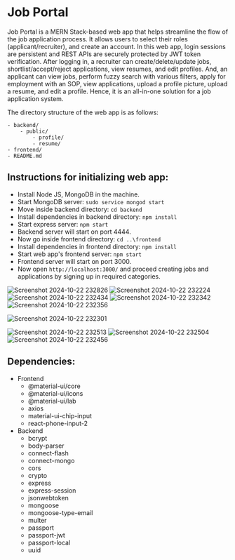# Job Portal

Job Portal is a MERN Stack-based web app that helps streamline the flow of the job application process. It allows users to select their roles (applicant/recruiter), and create an account. In this web app, login sessions are persistent and REST APIs are securely protected by JWT token verification. After logging in, a recruiter can create/delete/update jobs, shortlist/accept/reject applications, view resumes, and edit profiles. And, an applicant can view jobs, perform fuzzy search with various filters, apply for employment with an SOP, view applications, upload a profile picture, upload a resume, and edit a profile. Hence, it is an all-in-one solution for a job application system.


The directory structure of the web app is as follows:

```
- backend/
    - public/
        - profile/
        - resume/
- frontend/
- README.md
```

## Instructions for initializing web app:

- Install Node JS, MongoDB in the machine.
- Start MongoDB server: `sudo service mongod start`
- Move inside backend directory: `cd backend`
- Install dependencies in backend directory: `npm install`
- Start express server: `npm start`
- Backend server will start on port 4444.
- Now go inside frontend directory: `cd ..\frontend`
- Install dependencies in frontend directory: `npm install`
- Start web app's frontend server: `npm start`
- Frontend server will start on port 3000.
- Now open `http://localhost:3000/` and proceed creating jobs and applications by signing up in required categories.

![Screenshot 2024-10-22 232826](https://github.com/user-attachments/assets/6b7d6416-73f2-4d33-9582-d4a5f1712965)
![Screenshot 2024-10-22 232224](https://github.com/user-attachments/assets/408c154b-4eff-4d7e-a8bd-162f148d46a4)
![Screenshot 2024-10-22 232434](https://github.com/user-attachments/assets/940396da-6a9e-4f05-a5e1-4b11cfe7eaf1)
![Screenshot 2024-10-22 232342](https://github.com/user-attachments/assets/03361f37-399d-4144-b4d1-d1018620772a)
![Screenshot 2024-10-22 232356](https://github.com/user-attachments/assets/7a327524-266e-4549-801e-b17bb91bcf2a)

![Screenshot 2024-10-22 232301](https://github.com/user-attachments/assets/ede82e65-aa6b-4907-bcbf-ac481e6af5c7)

![Screenshot 2024-10-22 232513](https://github.com/user-attachments/assets/76008691-9558-4ba0-aacc-8d45940784a7)
![Screenshot 2024-10-22 232504](https://github.com/user-attachments/assets/4a3ebab3-c6c4-4600-8b2a-6e715c7e91f5)
![Screenshot 2024-10-22 232456](https://github.com/user-attachments/assets/06ffd707-8fdc-43a2-b19d-8c7af0c46995)




## Dependencies:

- Frontend
  - @material-ui/core
  - @material-ui/icons
  - @material-ui/lab
  - axios
  - material-ui-chip-input
  - react-phone-input-2
- Backend
  - bcrypt
  - body-parser
  - connect-flash
  - connect-mongo
  - cors
  - crypto
  - express
  - express-session
  - jsonwebtoken
  - mongoose
  - mongoose-type-email
  - multer
  - passport
  - passport-jwt
  - passport-local
  - uuid

